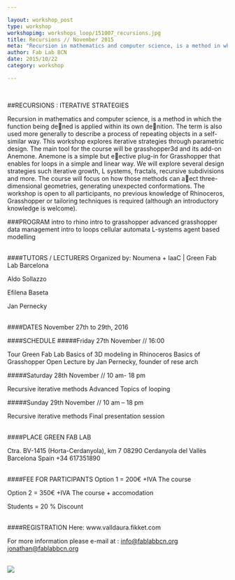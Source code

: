 ```yaml
---

layout: workshop_post
type: workshop
workshopimg: workshops_loop/151007_recursions.jpg
title: Recursions // November 2015
meta: "Recursion in mathematics and computer science, is a method in which the function being defined is applied within its own definition.This workshop explores iterative strategies through parametric design."
author: Fab Lab BCN
date: 2015/10/22
category: workshop

---
```


<br>

##RECURSIONS : ITERATIVE STRATEGIES

Recursion in mathematics and computer science, is a method in which the function being dened is applied within its own denition. The term is also used more generally to describe a process of repeating objects in a self-similar way. This workshop explores iterative strategies through parametric design.
The main tool for the course will be grasshopper3d and its add-on Anemone. Anemone is a simple but eective plug-in for Grasshopper that enables for loops in a simple and linear way. We will explore several design strategies such iterative growth, L systems, fractals, recursive subdivisions and more.
The course will focus on how those methods can aect three-dimensional geometries, generating unexpected conformations.
The workshop is open to all participants, no previous knowledge of Rhinoceros, Grasshopper or tailoring techniques is required (although an introductory knowledge is welcome).

###PROGRAM
intro to rhino
intro to grasshopper
advanced grasshopper
data management
intro to loops
cellular automata
L-systems
agent based modelling


<br>
####TUTORS / LECTURERS
Organized by: Noumena + IaaC | Green Fab Lab Barcelona

Aldo Sollazzo

Efilena Baseta

Jan Pernecky

<br>
####DATES
November 27th to 29th, 2016

####SCHEDULE
#####Friday 27th November // 16:00

Tour Green Fab Lab
Basics of 3D modeling in Rhinoceros
Basics of Grasshopper
Open Lecture by Jan Pernecky, founder of rese arch


#####Saturday 28th November // 10 am- 18 pm

Recursive iterative methods
Advanced Topics of looping


#####Sunday 29th November // 10 am – 18 pm

Recursive iterative methods
Final presentation session

<br>
####PLACE
GREEN FAB LAB

Ctra. BV-1415 (Horta-Cerdanyola), km 7 
08290 Cerdanyola del Vallès 
Barcelona 
Spain
+34 617351890 

<br>
####FEE FOR PARTICIPANTS
Option 1 = 200€ +IVA
The course

Option 2 = 350€ +IVA
The course + accomodation

Students = 20 % Discount


<br>
####REGISTRATION 
Here:
www.valldaura.fikket.com

For more information please e-mail at :
info@fablabbcn.org
jonathan@fablabbcn.org



<br>

<img src="{{site.baseurl}}{{ site.url }}/img/workshops/workshops_loop/recursions/2015-full.jpg">


